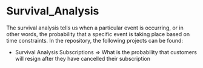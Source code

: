 # Survival_Analysis

The survival analysis tells us when a particular event is occurring, or in other words, the probability that a specific event is taking place based on time constraints.
In the repository, the following projects can be found:

- Survival Analysis Subscriptions => What is the probability that customers will resign after they have cancelled their subscription
